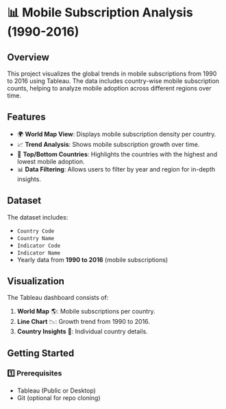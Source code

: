 # 📊 Mobile Subscription Analysis (1990-2016)

## **Overview**
This project visualizes the global trends in mobile subscriptions from 1990 to 2016 using Tableau. The data includes country-wise mobile subscription counts, helping to analyze mobile adoption across different regions over time.

## **Features**
- 🌍 **World Map View**: Displays mobile subscription density per country.
- 📈 **Trend Analysis**: Shows mobile subscription growth over time.
- 🚀 **Top/Bottom Countries**: Highlights the countries with the highest and lowest mobile adoption.
- 📊 **Data Filtering**: Allows users to filter by year and region for in-depth insights.

## **Dataset**
The dataset includes:
- `Country Code`
- `Country Name`
- `Indicator Code`
- `Indicator Name`
- Yearly data from **1990 to 2016** (mobile subscriptions)

## **Visualization**
The Tableau dashboard consists of:
1. **World Map** 🌎: Mobile subscriptions per country.
2. **Line Chart** 📉: Growth trend from 1990 to 2016.
3. **Country Insights** 📌: Individual country details.

## **Getting Started**
### **1️⃣ Prerequisites**
- Tableau (Public or Desktop)
- Git (optional for repo cloning)
